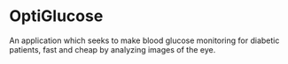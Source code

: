 # OptiGlucose
An application which seeks to make blood glucose monitoring for diabetic patients, fast and cheap by analyzing images of the eye.
